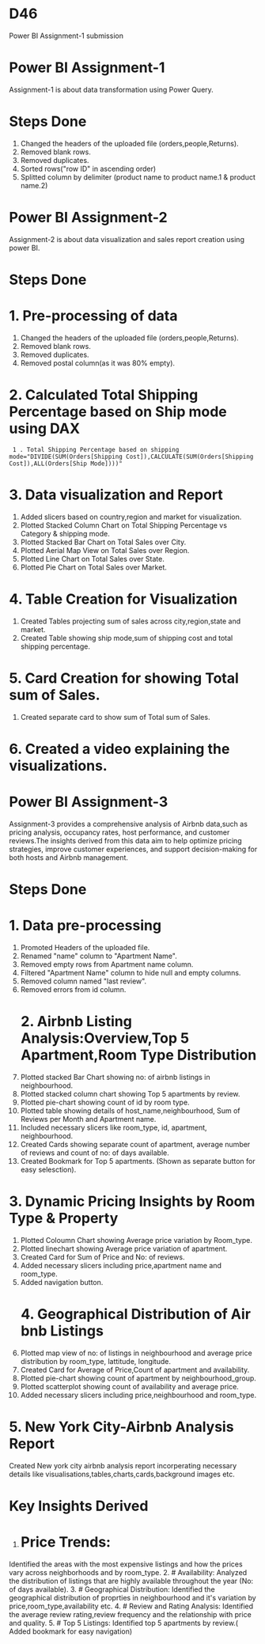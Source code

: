 # D46
Power BI Assignment-1 submission

# Power BI Assignment-1
Assignment-1 is about data transformation using Power Query.

# Steps Done
1. Changed the headers of the uploaded file (orders,people,Returns).
2. Removed blank rows.
3. Removed duplicates.
4. Sorted rows("row ID" in ascending order)
5. Splitted column by delimiter (product name to  product name.1 & product name.2)
   
# Power BI Assignment-2
Assignment-2 is about data visualization and sales report creation using power BI. 
# Steps Done
  # 1. Pre-processing of data
1. Changed the headers of the uploaded file (orders,people,Returns).
2. Removed blank rows.
3. Removed duplicates.
4. Removed postal column(as it was 80% empty).
  # 2. Calculated Total Shipping Percentage based on Ship mode using DAX
     1 . Total Shipping Percentage based on shipping mode="DIVIDE(SUM(Orders[Shipping Cost]),CALCULATE(SUM(Orders[Shipping Cost]),ALL(Orders[Ship Mode])))"
  # 3. Data visualization and Report 
 1. Added slicers based on country,region and market for visualization.
 2. Plotted Stacked Column Chart on Total Shipping Percentage vs Category & shipping mode.
 3. Plotted Stacked Bar Chart on Total Sales over City.
 4. Plotted Aerial Map View on Total Sales over Region.
 5. Plotted Line Chart on Total Sales over State.
 6. Plotted Pie Chart on Total Sales over Market.
  # 4. Table Creation for Visualization  
1. Created Tables projecting sum of sales across city,region,state and market.   
2. Created Table showing ship mode,sum of shipping cost and total shipping percentage.
  # 5. Card Creation for showing Total sum of Sales.
1. Created separate card to show sum of Total sum of Sales.
  # 6. Created a video explaining the visualizations.   

# Power BI Assignment-3
Assignment-3 provides a comprehensive analysis of Airbnb data,such as pricing analysis, occupancy rates, host performance, and customer reviews.The insights derived from this data aim to help optimize pricing strategies, improve customer experiences, and support decision-making for both hosts and Airbnb management.
# Steps Done
   # 1. Data pre-processing
1. Promoted Headers of the uploaded file.
2. Renamed "name" column to "Apartment Name".
3. Removed empty rows from Apartment name column.
4. Filtered "Apartment Name" column to hide null and empty columns.
5. Removed column named "last review".
6. Removed errors from id column.
   # 2. Airbnb Listing Analysis:Overview,Top 5 Apartment,Room Type Distribution
1. Plotted stacked Bar Chart showing no: of airbnb listings in neighbourhood.
2. Plotted stacked column chart showing Top 5 apartments by review.
3. Plotted pie-chart showing count of id by room type.
4. Plotted table showing details of host_name,neighbourhood, Sum of Reviews per Month and Apartment name.
5. Included necessary slicers like room_type, id, apartment, neighbourhood.
6. Created Cards showing separate count of apartment, average number of reviews and count of no: of days available.
7. Created Bookmark for Top 5 apartments. (Shown as separate button for easy selesction).
# 3.  Dynamic Pricing Insights by Room Type & Property
1. Plotted Coloumn Chart showing Average price variation by Room_type.
2. Plotted linechart showing Average price variation of apartment.
3. Created Card for Sum of Price and No: of reviews.
4. Added necessary slicers including price,apartment name and room_type.
5. Added navigation button.
   # 4.  Geographical Distribution of Air bnb Listings
1. Plotted map view of no: of listings in neighbourhood and average price distribution by room_type, lattitude, longitude.
2. Created Card for Average of Price,Count of apartment and availability.
3. Plotted pie-chart showing count of apartment by neighbourhood_group.
4. Plotted scatterplot showing count of availability and average price.
5.  Added necessary slicers including price,neighbourhood and room_type.
   # 5. New York City-Airbnb Analysis Report
Created New york city airbnb analysis report incorperating necessary details like visualisations,tables,charts,cards,background images etc.

   # Key Insights Derived
 1. # Price Trends:
   Identified the areas with the most expensive listings and how the prices vary across neighborhoods and by room_type.
 2. # Availability:
   Analyzed the distribution of listings that are highly available throughout the year (No: of days available).
 3. # Geographical Distribution:
   Identified the geographical distribution of proprties in neighbourhood and it's variation by price,room_type,availability etc.
 4. # Review and Rating Analysis:
   Identified the average review rating,review frequency and the relationship with price and quality.
 5. # Top 5 Listings:
    Identified top 5 apartments by review.( Added bookmark for easy navigation)

  

